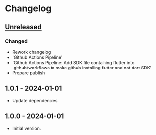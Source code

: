 # Changelog

## [Unreleased]

### Changed

- Rework changelog
- 'Github Actions Pipeline'
- 'Github Actions Pipeline: Add SDK file containing flutter into .github/workflows to make github installing flutter and not dart SDK'
- Prepare publish

## 1.0.1 - 2024-01-01

- Update dependencies

## 1.0.0 - 2024-01-01

- Initial version.

[Unreleased]: https://github.com/inlavigo/gg_image_tools/compare/1.0.1...HEAD
